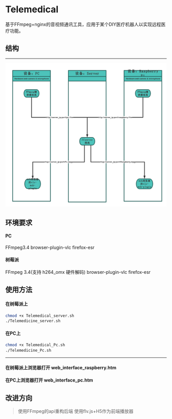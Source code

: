 # Telemedical
基于FFmpeg+nginx的音视频通讯工具，应用于某个DIY医疗机器人以实现远程医疗功能。
## 结构
--------------------------------------------------------------------------
![image](https://github.com/zengyuxiu/Telemedical/blob/master/pic/structure.png)
## 环境要求
#### PC
FFmpeg3.4
browser-plugin-vlc
firefox-esr 
#### 树莓派
FFmpeg 3.4(支持 h264_omx 硬件解码)
browser-plugin-vlc
firefox-esr 
## 使用方法
#### 在树莓派上<br>
```Bash
chmod +x Telemedical_server.sh
./Telemedicine_server.sh
```
#### 在PC上<br>
```Bash
chmod +x Telemedical_Pc.sh
./Telemedicine_Pc.sh
```
--------------------------------------------------------------------------
#### 在树莓派上浏览器打开 web_interface_raspberry.htm
#### 在PC上浏览器打开 web_interface_pc.htm
## 改进方向
>使用FFmpeg的api重构后端
>使用flv.js+H5作为前端播放器
